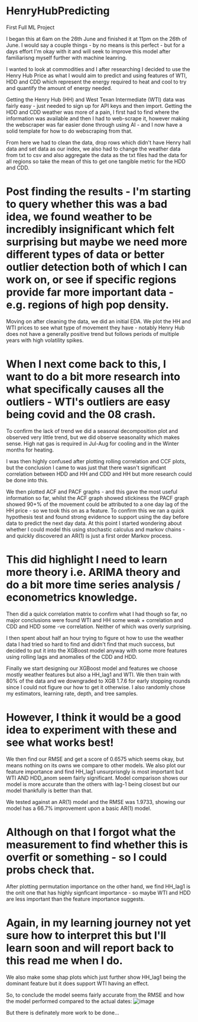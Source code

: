 # HenryHubPredicting
First Full ML Project

I began this at 6am on the 26th June and finished it at 11pm on the 26th of June. 
I would say a couple things - by no means is this perfect - but for a days effort I'm okay with it and will seek to improve this model after familiarisng myself further with machine leanring.

I wanted to look at commodities and I after researching I decided to use the Henry Hub Price as what I would aim to predict and using features of WTI, HDD and CDD which represent the energy required to heat and cool to try and quantify the amount of energy needed. 

Getting the Henry Hub (HH) and West Texan Intermediate (WTI) data was fairly easy - just needed to sign up for API keys and then import.
Getting the HDD and CDD weather was more of a pain, I first had to find where the information was available and then I had to web-scrape it, however making the webscraper was far easier done through using AI - and I now have a solid template for how to do webscraping from that. 

From here we had to clean the data, drop rows which didn't have Henry hall data and set data as our index, we also had to change the weather data from txt to csv and also aggregate the data as the txt files had the data for all regions so take the mean of this to get one tangible metric for the HDD and CDD. 

# Post finding the results - I'm starting to query whether this was a bad idea, we found weather to be incredibly insignificant which felt surprising but maybe we need more different types of data or better outlier detection both of which I can work on, or see if specific regions provide far more important data - e.g. regions of high pop density.

Moving on after cleaning the data, we did an initial EDA. 
We plot the HH and WTI prices to see what type of movement they have - notably Henry Hub does not have a generally positive trend but follows periods of multiple years with high volatility spikes.

# When I next come back to this, I want to do a bit more research into what specifically causes all the outliers - WTI's outliers are easy being covid and the 08 crash.

To confirm the lack of trend we did a seasonal decomposition plot and observed very little trend, but we did observe seasonality which makes sense. High nat gas is required in Jul-Aug for cooling and in the Winter months for heating.

I was then highly confused after plotting rolling correlation and CCF plots, but the conclusion I came to was just that there wasn't significant correlation between HDD and HH and CDD and HH but more research could be done into this. 

We then plotted ACF and PACF graphs - and this gave the most useful information so far, whilst the ACF graph showed stickiness the PACF graph showed 90+% of the movement could be attributed to a one day lag of the HH price - so we took this on as a feature. To confirm this we ran a quick hypothesis test and found strong evidence to support using the day before data to predict the next day data. At this point I started wondering about whether I could model this using stochastic calculus and markov chains - and quickly discovered an AR(1) is just a first order Markov process.
# This did highlight I need to learn more theory i.e. ARIMA theory and do a bit more time series analysis / econometrics knowledge. 

Then did a quick correlation matrix to confirm what I had though so far, no major conclusions were found WTI and HH some weak + correlation and CDD and HDD some -ve correlation. Neither of which was overly surprising.

I then spent about half an hour trying to figure ot how to use the weather data I had tried so hard to find and didn't find that much success, but decided to put it into the XGBoost model anyway with some more features using rolling lags and anomalies of the CDD and HDD.

Finally we start designing our XGBoost model and features we choose mostly weather features but also a HH_lag1 and WTI. We then train with 80% of the data and we downgraded to XGB 1.7.6 for early stopping rounds since I could not figure our how to get it otherwise. I also randomly chose my estimators, learning rate, depth, and tree samples.

# However, I think it would be a good idea to experiment with these and see what works best!

We then find our RMSE and get a score of 0.6575 which seems okay, but means nothing on its owns we compare to other models. We also plot our feature importance and find HH_lag1 unsurprisngly is most important but WTI AND HDD_anom seem fairly significant. 
Model comparison shows our model is more accurate than the others with lag-1 being closest but our model thankfully is better than that.

We tested against an AR(1) model and the RMSE was 1.9733, showing our model has a 66.7% improvement upon a basic AR(1) model. 

# Although on that I forgot what the measurement to find whether this is overfit or something - so I could probs check that. 

After plotting permutation importance on the other hand, we find HH_lag1 is the onlt one that has highly signficant importance - so maybe WTI and HDD are less important than the feature importance suggests.

# Again, in my learning journey not yet sure how to interpret this but I'll learn soon and will report back to this read me when I do.

We also make some shap plots which just further show HH_lag1 being the dominant feature but it does support WTI having an effect. 

So, to conclude the model seems fairly accurate from the RMSE and how the model performed compared to the actual dates:
![image](https://github.com/user-attachments/assets/e42f50d2-09e6-4e7d-90cd-8106c27a121c)

But there is definately more work to be done... 








